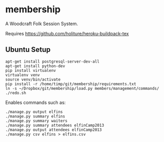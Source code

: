 membership
==========

A Woodcraft Folk Session System.


Requires https://github.com/holiture/heroku-buildpack-tex

Ubuntu Setup
------------
    apt-get install postgresql-server-dev-all
    apt-get install python-dev
    pip install virtualenv
    virtualenv venv
    source venv/bin/activate
    pip install -r /home/timp/git/membership/requirements.txt
    ln -s ~/Dropbox/git/membership/load.py members/management/commands/
    ./redo.sh

Enables commands such as:

    ./manage.py output elfins
    ./manage.py summary elfins
    ./manage.py summary waiters
    ./manage.py summary attendees elfinCamp2013
    ./manage.py output attendees elfinCamp2013
    ./manage.py csv elfins > elfins.csv



